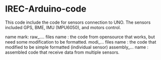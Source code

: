 # IREC-Arduino-code
This code include the code for sensors connection to UNO. The sensors included GPS, BME, IMU (MPU6050), and motors control. 

name mark:
raw_.... files name : the code from opensource that works, but need some modification to be formatted.
modi_... files name : the code that modified to be simple formatted (individual sensor)
assembly_... name : assembled code that receive data from multiple sensors.
